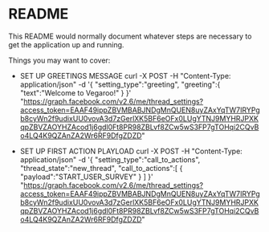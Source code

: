 # README

This README would normally document whatever steps are necessary to get the
application up and running.

Things you may want to cover:


* SET UP GREETINGS MESSAGE
curl -X POST -H "Content-Type: application/json" -d '{
  "setting_type":"greeting",
  "greeting":{
    "text":"Welcome to Vegaroo!"
  }
}' "https://graph.facebook.com/v2.6/me/thread_settings?access_token=EAAF49ippZBVMBABJNDgMnQUEN8uyZAxYqTW7IRYPgb8cyWn2f9udixUU0vovA3d7zGerlXK5BF6eOFx0LUgYTNJ9MYHRJPXKqpZBVZAOYHZAcod1j6gdl0Ft8PR98ZBLvf8ZCw5wS3FP7gTOHqi2CQvBo4LQ4K9QZAnZA2Wr6RF9DfgZDZD"    

* SET UP FIRST ACTION PLAYLOAD
curl -X POST -H "Content-Type: application/json" -d '{
  "setting_type":"call_to_actions",
  "thread_state":"new_thread",
  "call_to_actions":[
    {
      "payload":"START_USER_SURVEY"
    }
  ]
}' "https://graph.facebook.com/v2.6/me/thread_settings?access_token=EAAF49ippZBVMBABJNDgMnQUEN8uyZAxYqTW7IRYPgb8cyWn2f9udixUU0vovA3d7zGerlXK5BF6eOFx0LUgYTNJ9MYHRJPXKqpZBVZAOYHZAcod1j6gdl0Ft8PR98ZBLvf8ZCw5wS3FP7gTOHqi2CQvBo4LQ4K9QZAnZA2Wr6RF9DfgZDZD"    